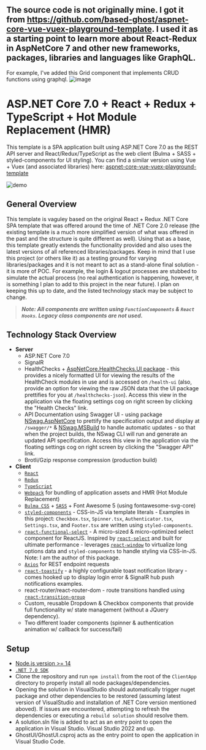 ## The source code is not originally mine. I got it from https://github.com/based-ghost/aspnet-core-vue-vuex-playground-template. I used it as a starting point to learn more about React-Redux in AspNetCore 7 and other new frameworks, packages, libraries and languages like GraphQL.

For example, I've added this Grid component that implements CRUD functions using graphql.
![image](https://user-images.githubusercontent.com/13359515/226170970-4ddd7e57-9fb8-40fd-9a66-cd315068e10d.png)


# ASP.NET Core 7.0 + React + Redux + TypeScript + Hot Module Replacement (HMR)
This template is a SPA application built using ASP.NET Core 7.0 as the REST API server and React/Redux/TypeScript as the web client (Bulma + SASS + styled-components for UI styling). You can find a similar version using Vue + Vuex (and associated libraries) here: [aspnet-core-vue-vuex-playground-template](https://github.com/based-ghost/aspnet-core-vue-vuex-playground-template)


![demo](./demo/react_dot_net_52530-2021.gif)


## General Overview
This template is vaguley based on the original React + Redux .NET Core SPA template that was offered around the time of .NET Core 2.0 release (the existing template is a much more simplified version of what was offered in the past and the structure is quite different as well). Using that as a base, this template greatly extends the functionality provided and also uses the latest versions of all referenced libraries/packages. Keep in mind that I use this project (or others like it) as a testing ground for varying libraries/packages and it is not meant to act as a stand-alone final solution - it is more of POC. For example, the login & logout processes are stubbed to simulate the actual process (no real authentication is happening, however, it is something I plan to add to this project in the near future). I plan on keeping this up to date, and the listed technology stack may be subject to change.

> <strong><em>Note: All components are written using `FunctionComponents` & `React Hooks`. Legacy class components are not used.</em></strong><br>

## Technology Stack Overview
- **Server**
  - ASP.NET Core 7.0
  - SignalR
  - HealthChecks + [AspNetCore.HealthChecks.UI package](https://github.com/xabaril/AspNetCore.Diagnostics.HealthChecks) - this provides  a nicely formatted UI for viewing the results of the HealthCheck modules in use and is accessed on ```/health-ui``` (also, provide an option for viewing the raw JSON data that the UI package prettifies for you at ```/healthchecks-json```). Access this view in the application via the floating settings cog on right screen by clicking the "Health Checks" link.
  - API Documentation using Swagger UI - using package [NSwag.AspNetCore](http://NSwag.org) to prettify the specification output and display at ```/swagger/*``` & [NSwag.MSBuild](http://NSwag.org) to handle automatic updates - so that when the project builds, the NSwag CLI will run and generate an updated API specification. Access this view in the application via the floating settings cog on right screen by clicking the "Swagger API" link.
  - Brotli/Gzip response compression (production build)
- **Client**
  - [`React`](https://reactjs.org/)
  - [`Redux`](https://redux.js.org/)
  - [`TypeScript`](https://www.typescriptlang.org/)
  - [`Webpack`](https://github.com/webpack/webpack) for bundling of application assets and HMR (Hot Module Replacement)
  - [`Bulma CSS`](https://bulma.io/) + [`SASS`](https://github.com/sass/sass) + Font Awesome 5 (using fontawesome-svg-core)
  - [`styled-components`](https://www.styled-components.com/) - CSS-in-JS via template literals - Examples in this project:   `Checkbox.tsx`, `Spinner.tsx`, `Authenticator.tsx`, `Settings.tsx`, and `Footer.tsx` are written using `styled-components`.
  - [`react-functional-select`](https://github.com/based-ghost/react-functional-select) - A micro-sized & micro-optimized select component for ReactJS. Inspired by [`react-select`](https://github.com/JedWatson/react-select) and built for ultimate performance - leverages [`react-window`](https://github.com/bvaughn/react-window) to virtualize long options data and `styled-components` to handle styling via CSS-in-JS. Note: I am the author of this package.
  - [`Axios`](https://github.com/axios/axios) for REST endpoint requests
  - [`react-toastify`](https://github.com/fkhadra/react-toastify) - a highly configurable toast notification library - comes hooked up to display login error & SignalR hub push notifications examples.
  - react-router/react-router-dom - route transitions handled using [`react-transition-group`](https://github.com/reactjs/react-transition-group)
  - Custom, reusable Dropdown & Checkbox components that provide full functionality w/ state management (without a JQuery dependency).
  - Two different loader components (spinner & authentication animation w/ callback for success/fail)

## Setup
  - [Node.js version >= 14](https://nodejs.org/en/download/)
  - [`.NET 7.0 SDK`](https://dotnet.microsoft.com/download/dotnet/7.0)
  - Clone the repository and run ```npm install``` from the root of the ```ClientApp``` directory to properly install all node packages/dependencies.
  - Opening the solution in VisualStudio should automatically trigger nuget package and other dependencies to be restored (assuming latest version of VisualStudio and installation of .NET Core version mentioned aboved). If issues are encountered, attempting to refresh the dependencies or executing a ```rebuild solution``` should resolve them.
  - A solution.sln file is added to act as an entry point to open the application in Visual Studio. Visual Studio 2022 and up.
  - GhostUI/GhostUI.csproj acts as the entry point to open the application in Visual Studio Code.
